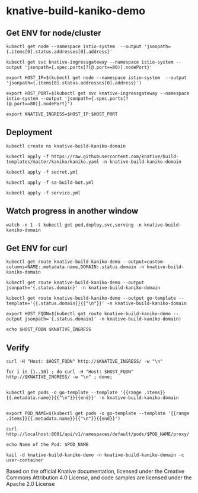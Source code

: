 # knative-build-kaniko-demo

## Get ENV for node/cluster

    kubectl get node --namespace istio-system  --output 'jsonpath={.items[0].status.addresses[0].address}'

    kubectl get svc knative-ingressgateway --namespace istio-system --output 'jsonpath={.spec.ports[?(@.port==80)].nodePort}'

    export HOST_IP=$(kubectl get node --namespace istio-system  --output 'jsonpath={.items[0].status.addresses[0].address}')

    export HOST_PORT=$(kubectl get svc knative-ingressgateway --namespace istio-system --output 'jsonpath={.spec.ports[?(@.port==80)].nodePort}')

    export KNATIVE_INGRESS=$HOST_IP:$HOST_PORT


## Deployment

    kubectl create ns knative-build-kaniko-domain

    kubectl apply -f https://raw.githubusercontent.com/knative/build-templates/master/kaniko/kaniko.yaml -n knative-build-kaniko-domain

    kubectl apply -f secret.yml

    kubectl apply -f sa-build-bot.yml

    kubectl apply -f service.yml


## Watch progress in another window

    watch -n 1 -t kubectl get pod,deploy,svc,serving -n knative-build-kaniko-domain


## Get ENV for curl

    kubectl get route knative-build-kaniko-demo --output=custom-columns=NAME:.metadata.name,DOMAIN:.status.domain -n knative-build-kaniko-domain

    kubectl get route knative-build-kaniko-demo --output jsonpath='{.status.domain}' -n knative-build-kaniko-domain

    kubectl get route knative-build-kaniko-demo --output go-template --template='{{.status.domain}}{{"\n"}}' -n knative-build-kaniko-domain

    export HOST_FQDN=$(kubectl get route knative-build-kaniko-demo --output jsonpath='{.status.domain}' -n knative-build-kaniko-domain)

    echo $HOST_FQDN $KNATIVE_INGRESS

## Verify

    curl -H "Host: $HOST_FQDN" http://$KNATIVE_INGRESS/ -w "\n"

    for i in {1..10} ; do curl -H "Host: $HOST_FQDN" http://$KNATIVE_INGRESS/ -w "\n" ; done;


    kubectl get pods -o go-template --template '{{range .items}}{{.metadata.name}}{{"\n"}}{{end}}' -n knative-build-kaniko-domain


    export POD_NAME=$(kubectl get pods -o go-template --template '{{range .items}}{{.metadata.name}}{{"\n"}}{{end}}')

    curl http://localhost:8001/api/v1/namespaces/default/pods/$POD_NAME/proxy/

    echo Name of the Pod: $POD_NAME

    kail -d knative-build-kaniko-demo -n knative-build-kaniko-domain -c user-container

Based on the official Knative documentation, licensed under the Creative Commons Attribution 4.0 License,
and code samples are licensed under the Apache 2.0 License
